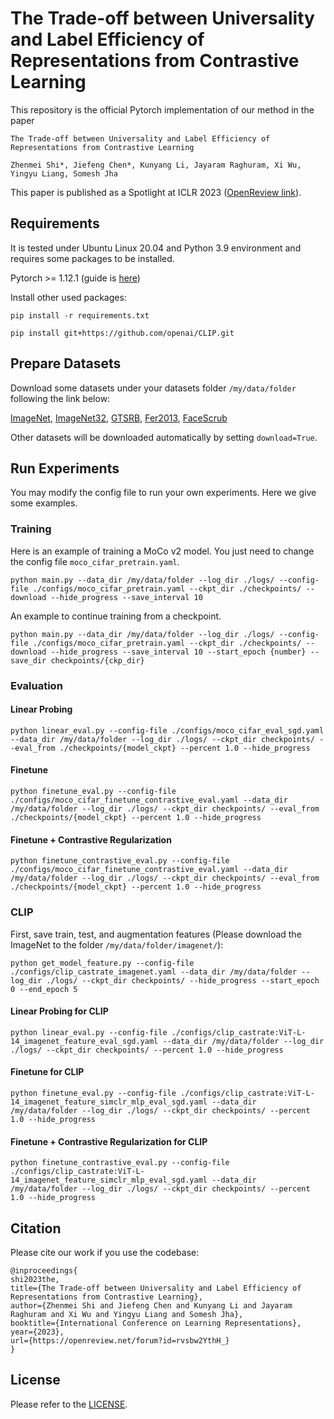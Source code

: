 # The Trade-off between Universality and Label Efficiency of Representations from Contrastive Learning

This repository is the official Pytorch implementation of our method in the paper

```
The Trade-off between Universality and Label Efficiency of Representations from Contrastive Learning

Zhenmei Shi*, Jiefeng Chen*, Kunyang Li, Jayaram Raghuram, Xi Wu, Yingyu Liang, Somesh Jha
```

This paper is published as a Spotlight at ICLR 2023 ([OpenReview link](https://openreview.net/forum?id=rvsbw2YthH_)).

## Requirements

It is tested under Ubuntu Linux 20.04 and Python 3.9 environment and requires some packages to be installed.

Pytorch >= 1.12.1 (guide is [here](https://pytorch.org/get-started/locally/))

Install other used packages:

```
pip install -r requirements.txt

pip install git+https://github.com/openai/CLIP.git
```

## Prepare Datasets

Download some datasets under your datasets folder `/my/data/folder` following the link below:

[ImageNet](https://github.com/pytorch/examples/blob/main/imagenet/extract_ILSVRC.sh), [ImageNet32](https://patrykchrabaszcz.github.io/Imagenet32/), [GTSRB](https://drive.google.com/file/d/1f37CPYd9YYMHuRk6JM7Oy-nFqUvZLFR2/view?usp=sharing), [Fer2013](https://drive.google.com/drive/folders/1f0YDhph4amlXtDRdiMpDLn07ni0SI6Aj?usp=sharing), [FaceScrub](https://drive.google.com/drive/folders/1f0YDhph4amlXtDRdiMpDLn07ni0SI6Aj?usp=sharing)

Other datasets will be downloaded automatically by setting `download=True`.

## Run Experiments

You may modify the config file to run your own experiments. Here we give some examples.

### Training

Here is an example of training a MoCo v2 model. You just need to change the config file `moco_cifar_pretrain.yaml`.

```
python main.py --data_dir /my/data/folder --log_dir ./logs/ --config-file ./configs/moco_cifar_pretrain.yaml --ckpt_dir ./checkpoints/ --download --hide_progress --save_interval 10
```

An example to continue training from a checkpoint.

```
python main.py --data_dir /my/data/folder --log_dir ./logs/ --config-file ./configs/moco_cifar_pretrain.yaml --ckpt_dir ./checkpoints/ --download --hide_progress --save_interval 10 --start_epoch {number} --save_dir checkpoints/{ckp_dir}
```

### Evaluation

#### Linear Probing

```
python linear_eval.py --config-file ./configs/moco_cifar_eval_sgd.yaml --data_dir /my/data/folder --log_dir ./logs/ --ckpt_dir checkpoints/ --eval_from ./checkpoints/{model_ckpt} --percent 1.0 --hide_progress
```

#### Finetune

```
python finetune_eval.py --config-file ./configs/moco_cifar_finetune_contrastive_eval.yaml --data_dir /my/data/folder --log_dir ./logs/ --ckpt_dir checkpoints/ --eval_from ./checkpoints/{model_ckpt} --percent 1.0 --hide_progress
```

#### Finetune + Contrastive Regularization

```
python finetune_contrastive_eval.py --config-file ./configs/moco_cifar_finetune_contrastive_eval.yaml --data_dir /my/data/folder --log_dir ./logs/ --ckpt_dir checkpoints/ --eval_from ./checkpoints/{model_ckpt} --percent 1.0 --hide_progress
```

### CLIP

First, save train, test, and augmentation features (Please download the ImageNet to the folder `/my/data/folder/imagenet/`):

```
python get_model_feature.py --config-file ./configs/clip_castrate_imagenet.yaml --data_dir /my/data/folder --log_dir ./logs/ --ckpt_dir checkpoints/ --hide_progress --start_epoch 0 --end_epoch 5
```

#### Linear Probing for CLIP

```
python linear_eval.py --config-file ./configs/clip_castrate:ViT-L-14_imagenet_feature_eval_sgd.yaml --data_dir /my/data/folder --log_dir ./logs/ --ckpt_dir checkpoints/ --percent 1.0 --hide_progress
```

#### Finetune for CLIP

```
python finetune_eval.py --config-file ./configs/clip_castrate:ViT-L-14_imagenet_feature_simclr_mlp_eval_sgd.yaml --data_dir /my/data/folder --log_dir ./logs/ --ckpt_dir checkpoints/ --percent 1.0 --hide_progress
```

#### Finetune + Contrastive Regularization for CLIP

```
python finetune_contrastive_eval.py --config-file ./configs/clip_castrate:ViT-L-14_imagenet_feature_simclr_mlp_eval_sgd.yaml --data_dir /my/data/folder --log_dir ./logs/ --ckpt_dir checkpoints/ --percent 1.0 --hide_progress
```

## Citation

Please cite our work if you use the codebase:

```
@inproceedings{
shi2023the,
title={The Trade-off between Universality and Label Efficiency of Representations from Contrastive Learning},
author={Zhenmei Shi and Jiefeng Chen and Kunyang Li and Jayaram Raghuram and Xi Wu and Yingyu Liang and Somesh Jha},
booktitle={International Conference on Learning Representations},
year={2023},
url={https://openreview.net/forum?id=rvsbw2YthH_}
}
```

## License

Please refer to the [LICENSE](LICENSE).
